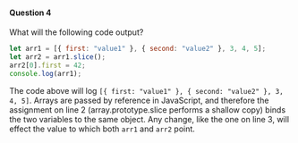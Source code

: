 #### Question 4

What will the following code output?

```javascript
let arr1 = [{ first: "value1" }, { second: "value2" }, 3, 4, 5];
let arr2 = arr1.slice();
arr2[0].first = 42;
console.log(arr1);
```

  The code above will log `[{ first: "value1" }, { second: "value2" }, 3, 4, 5]`.  Arrays are passed by reference in JavaScript, and therefore the assignment on line 2 (array.prototype.slice performs a shallow copy) binds the two variables to the same object.  Any change, like the one on line 3, will effect the value to which both `arr1` and `arr2` point.